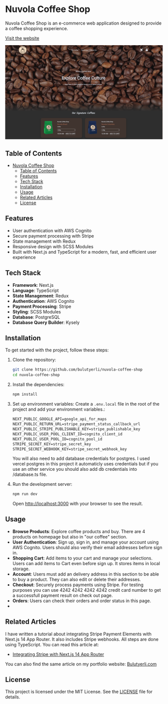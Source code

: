 # Nuvola Coffee Shop

Nuvola Coffee Shop is an e-commerce web application designed to provide a coffee shopping experience.

[Visit the website](https://www.nuvolacoffee.store)

![Nuvola Coffee Shop Homepage](public/images/homepage.png)

## Table of Contents

- [Nuvola Coffee Shop](#nuvola-coffee-shop)
  - [Table of Contents](#table-of-contents)
  - [Features](#features)
  - [Tech Stack](#tech-stack)
  - [Installation](#installation)
  - [Usage](#usage)
  - [Related Articles](#related-articles)
  - [License](#license)

## Features

- User authentication with AWS Cognito
- Secure payment processing with Stripe
- State management with Redux
- Responsive design with SCSS Modules
- Built with Next.js and TypeScript for a modern, fast, and efficient user experience

## Tech Stack

- **Framework**: Next.js
- **Language**: TypeScript
- **State Management**: Redux
- **Authentication**: AWS Cognito
- **Payment Processing**: Stripe
- **Styling**: SCSS Modules
- **Database**: PostgreSQL
- **Database Query Builder**: Kysely

## Installation

To get started with the project, follow these steps:

1. Clone the repository:

   ```bash
   git clone https://github.com/bulutyerli/nuvola-coffee-shop
   cd nuvola-coffee-shop
   ```

2. Install the dependencies:

   ```bash
   npm install
   ```

3. Set up environment variables:
   Create a `.env.local` file in the root of the project and add your environment variables.:

   ```env
   NEXT_PUBLIC_GOOGLE_API=google_api_for_maps
   NEXT_PUBLIC_RETURN_URL=stripe_payment_status_callback_url
   NEXT_PUBLIC_STRIPE_PUBLISHABLE_KEY=stripe_publishable_key
   NEXT_PUBLIC_USER_POOL_CLIENT_ID=cognito_client_id
   NEXT_PUBLIC_USER_POOL_ID=cognito_pool_id
   STRIPE_SECRET_KEY=stripe_secret_key
   STRIPE_SECRET_WEBHOOK_KEY=stripe_secret_webhook_key

   ```

   You will also need to add database credentials for postgres.
   I used vercel postgres in this project it automaticly uses credentials but
   if you use an other service you should also add db credentials into /database.ts file.

4. Run the development server:

   ```bash
   npm run dev
   ```

   Open [http://localhost:3000](http://localhost:3000) with your browser to see the result.

## Usage

- **Browse Products**: Explore coffee products and buy. There are 4 products on homepage but also in "our coffee" section.
- **User Authentication**: Sign up, sign in, and manage your account using AWS Cognito. Users should also verify their email addresses before sign in.
- **Shopping Cart**: Add items to your cart and manage your selections. Users can add items to Cart even before sign up. It stores items in local storage.
- **Account**: Users must add an delivery address in this section to be able to buy a product. They can also edit or delete their addresses.
- **Checkout**: Securely process payments using Stripe. For testing purposes you can use 4242 4242 4242 4242 credit card number to get a successfull payment result on check out page.
- **Orders**: Users can check their orders and order status in this page.
-

## Related Articles

I have written a tutorial about integrating Stripe Payment Elements with Next.js 14 App Router. It also includes Stripe webhooks. All steps are done using TypeScript. You can read this article at:

- [Integrating Stripe with Next.js 14 App Router](https://medium.com/stackademic/integrating-stripe-payment-elements-with-next-js-14-app-router-webhooks-typescript-4d6eb7710c40)

You can also find the same article on my portfolio website: [Bulutyerli.com](https://www.bulutyerli.com)

## License

This project is licensed under the MIT License. See the [LICENSE](LICENSE) file for details.
